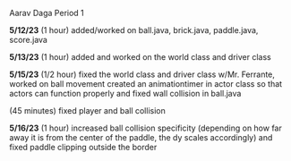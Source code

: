 Aarav Daga Period 1

**5/12/23** (1 hour)
added/worked on ball.java, brick.java, paddle.java, score.java

**5/13/23** (1 hour)
added and worked on the world class and driver class

**5/15/23** (1/2 hour)
fixed the world class and driver class w/Mr. Ferrante, worked on ball movement
created an animationtimer in actor class so that actors can function properly and fixed wall collision in ball.java

(45 minutes)
fixed player and ball collision

**5/16/23** (1 hour)
increased ball collision specificity (depending on how far away it is from the center of the paddle, the dy scales accordingly) and fixed paddle clipping outside the border